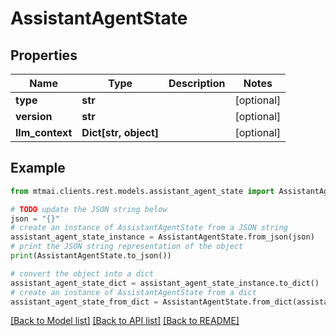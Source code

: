 # AssistantAgentState


## Properties

Name | Type | Description | Notes
------------ | ------------- | ------------- | -------------
**type** | **str** |  | [optional] 
**version** | **str** |  | [optional] 
**llm_context** | **Dict[str, object]** |  | [optional] 

## Example

```python
from mtmai.clients.rest.models.assistant_agent_state import AssistantAgentState

# TODO update the JSON string below
json = "{}"
# create an instance of AssistantAgentState from a JSON string
assistant_agent_state_instance = AssistantAgentState.from_json(json)
# print the JSON string representation of the object
print(AssistantAgentState.to_json())

# convert the object into a dict
assistant_agent_state_dict = assistant_agent_state_instance.to_dict()
# create an instance of AssistantAgentState from a dict
assistant_agent_state_from_dict = AssistantAgentState.from_dict(assistant_agent_state_dict)
```
[[Back to Model list]](../README.md#documentation-for-models) [[Back to API list]](../README.md#documentation-for-api-endpoints) [[Back to README]](../README.md)


